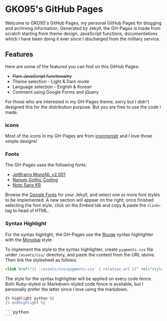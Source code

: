 # GKO95's GitHub Pages
Welcome to GKO95's GitHub Pages, my personal GitHub Pages for blogging and archiving information. Generated by Jekyll, the GH-Pages is made from scratch starting from theme design, JavaScript functions, documentations which I have been doing it ever since I discharged from the military service.

## Features
Here are some of the featured you can find on this GitHub Pages:
* ~~Pure JavaScript functionality~~
* Theme selection - Light & Dark mode
* Language selection - English & Korean
* Comment using Google Forms and jQuery

For those who are interested in my GH-Pages theme, sorry but I didn't designed this for the distribution purpose. But you are free to use the code I made.

### Icons
Most of the icons in my GH-Pages are from [iconmonstr](https://iconmonstr.com/) and I love those simple designs!

### Fonts
The GH-Pages uses the following fonts:
* [JetBrains MonoNL v2.001](https://www.jetbrains.com/lp/mono/)
* [Nanum Gothic Coding](https://fonts.google.com/specimen/Nanum+Gothic+Coding?category=Monospace)
* [Noto Sans KR](https://fonts.google.com/specimen/Noto+Sans+KR)

Browse the [Google Fonts](https://fonts.google.com/) for your Jekyll, and select one or more font styles to be implemented. A new section will appear on the right; once finished selecting the font style, click on the *Embed* tab and copy & paste the `<link>` tag to head of HTML.

### Syntax Highlight
For the syntax highlight, the GH-Pages use the [Rouge](http://rouge.jneen.net/) syntax highlighter with the [Monokai](https://raw.githubusercontent.com/jwarby/pygments-css/master/monokai.css) style.

To implement the style to the syntax highlighter, create `pygments.css` file under `/assets/css/` directory, and paste the content from the URL above. Then link the stylesheet as follows:

```html
<link href="{{ '/assets/css/pygments.css' | relative_url }}" rel="stylesheet">
```

The style for the syntax highlighter will be applied on every code fence. Both Ruby-styled or Markdown-styled code fence is available, but I personally prefer the latter since I love using the markdown.

```ruby
{% highlight python %}
{% endhighlight %}
```

<pre>
```python
```
</pre>
